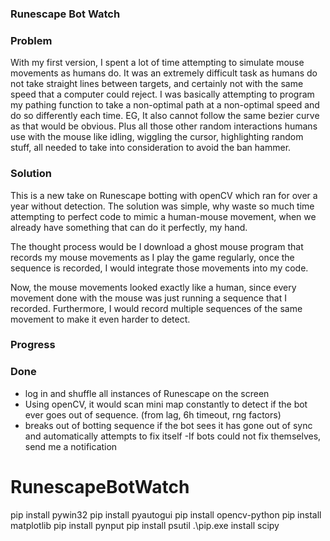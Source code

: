 ### Runescape Bot Watch

### Problem

With my first version, I spent a lot of time attempting to simulate mouse movements as humans do. It was an extremely difficult task as humans do not take straight lines between targets, and certainly not with the same speed that a computer could reject. I was basically attempting to program my pathing function to take a non-optimal path at a non-optimal speed and do so differently each time. EG, It also cannot follow the same bezier curve as that would be obvious. Plus all those other random interactions humans use with the mouse like idling, wiggling the cursor, highlighting random stuff, all needed to take into consideration to avoid the ban hammer. 

### Solution

This is a new take on Runescape botting with openCV which ran for over a year without detection. The solution was simple, why waste so much time attempting to perfect code to mimic a human-mouse movement, when we already have something that can do it perfectly, my hand.

The thought process would be I download a ghost mouse program that records my mouse movements as I play the game regularly, once the sequence is recorded, I would integrate those movements into my code. 

Now, the mouse movements looked exactly like a human, since every movement done with the mouse was just running a sequence that I recorded. Furthermore, I would record multiple sequences of the same movement to make it even harder to detect.

### Progress


### Done
- log in and shuffle all instances of Runescape on the screen
- Using openCV, it would scan mini map constantly to detect if the bot ever goes out of sequence. (from lag, 6h timeout, rng factors)
- breaks out of botting sequence if the bot sees it has gone out of sync and automatically attempts to fix itself
-If bots could not fix themselves, send me a notification



# RunescapeBotWatch
pip install pywin32
pip install pyautogui
pip install opencv-python
pip install matplotlib
pip install pynput
pip install psutil
.\pip.exe install scipy
